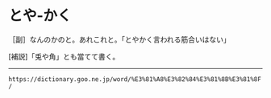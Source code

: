 # とや‐かく

［副］なんのかのと。あれこれと。「とやかく言われる筋合いはない」

\[補説\]「兎や角」とも當てて書く。

---
`https://dictionary.goo.ne.jp/word/%E3%81%A8%E3%82%84%E3%81%8B%E3%81%8F/`